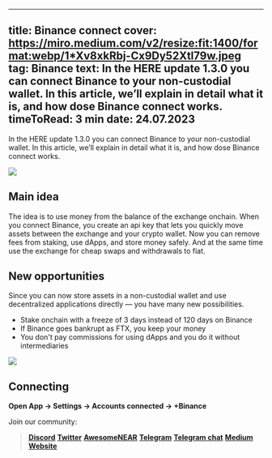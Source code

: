 -----
title: Binance connect
cover: https://miro.medium.com/v2/resize:fit:1400/format:webp/1*Xv8xkRbj-Cx9Dy52Xtl79w.jpeg
tag: Binance
text: In the HERE update 1.3.0 you can connect Binance to your non-custodial wallet. In this article, we’ll explain in detail what it is, and how dose Binance connect works.
timeToRead: 3 min
date: 24.07.2023
-----

In the HERE update 1.3.0 you can connect Binance to your non-custodial wallet. In this article, we’ll explain in detail what it is, and how dose Binance connect works.

![](https://miro.medium.com/v2/resize:fit:1400/format:webp/1*Qe7LYtO78N5p9uFnGALaZA.png)

## Main idea
The idea is to use money from the balance of the exchange onchain. When you connect Binance, you create an api key that lets you quickly move assets between the exchange and your crypto wallet. Now you can remove fees from staking, use dApps, and store money safely. And at the same time use the exchange for cheap swaps and withdrawals to fiat.


## New opportunities
Since you can now store assets in a non-custodial wallet and use decentralized applications directly — you have many new possibilities.

- Stake onchain with a freeze of 3 days instead of 120 days on Binance
- If Binance goes bankrupt as FTX, you keep your money
- You don't pay commissions for using dApps and you do it without intermediaries

![](https://miro.medium.com/v2/resize:fit:1400/format:webp/1*GW1NN2HRgeZRDE91cXLlZQ.png)


##  Connecting
**Open App -> Settings -> Accounts connected -> +Binance**


Join our community:
> [**Discord**](https://discord.gg/AfB5cvtFXH)
> [**Twitter**](https://twitter.com/here_wallet)
> [**AwesomeNEAR**](https://awesomenear.com/here-wallet)
> [**Telegram**](https://t.me/herewallet)
> [**Telegram chat**](https://t.me/herewalletchat)
> [**Medium**](https://medium.com/@nearhere)
> [**Website**](https://herewallet.app/)
